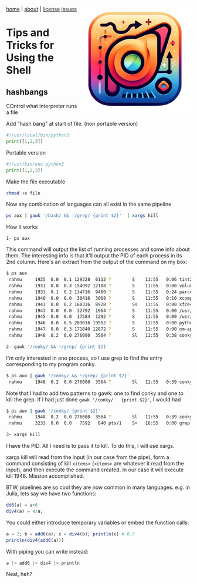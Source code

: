 <a name=top><p>
<img src="/etc/img/lite.png" align=right width=300>
<a href="/">home</a> |
<a href="/README.md#top">about</a> |
<a href="/LICENSE.md#top">license</a>
<a href="http://github.com/burn/lite/issues">issues</a>

# Tips and Tricks for Using the Shell

## hashbangs

COntrol what interpreter runs a file

Add "hash bang" at start of file.  (non portable version)

```python
#!/usr/local/bin/python3
print([1,2,3])
```

Portable version

```python
#!/usr/bin/env python3
print([1,2,3])
```

Make the file executable

```sh
chmod +x file
```

Now any combination of languages can all exist in the same pipeline

```sh
ps aux | gawk '/bash/ && !/grep/ {print $2}'  | xargs kill
```

How it works

```
1- ps aux
```

This command will output the list of running processes and some info about them. The interesting info is that it'll output the PID of each process in its 2nd column. Here's an extract from the output of the command on my box:

```sh
$ ps aux
 rahmu     1925  0.0  0.1 129328  6112 ?        S    11:55   0:06 tint2
 rahmu     1931  0.0  0.3 154992 12108 ?        S    11:55   0:00 volumeicon
 rahmu     1933  0.1  0.2 134716  9460 ?        S    11:55   0:24 parcellite
 rahmu     1940  0.0  0.0  30416  3008 ?        S    11:55   0:10 xcompmgr -cC -t-5 -l-5 -r4.2 -o.55 -D6
 rahmu     1941  0.0  0.2 160336  8928 ?        Ss   11:55   0:00 xfce4-power-manager
 rahmu     1943  0.0  0.0  32792  1964 ?        S    11:55   0:00 /usr/lib/xfconf/xfconfd
 rahmu     1945  0.0  0.0  17584  1292 ?        S    11:55   0:00 /usr/lib/gamin/gam_server
 rahmu     1946  0.0  0.5 203016 19552 ?        S    11:55   0:00 python /usr/bin/system-config-printer-applet
 rahmu     1947  0.0  0.3 171840 12872 ?        S    11:55   0:00 nm-applet --sm-disable
 rahmu     1948  0.2  0.0 276000  3564 ?        Sl   11:55   0:38 conky -q
```

```sh
2- gawk '/conky/ && !/grep/ {print $2}'
```

I'm only interested in one process, so I use grep to find the entry corresponding to my program conky.

```sh
$ ps aux | gawk '/conky/ && !/grep/ {print $2}'
 rahmu     1948  0.2  0.0 276000  3564 ?        Sl   11:55   0:39 conky -q 
```

Note that I had to add two patterns to gawk: one to find conky and one to kill the grep. If I had just done
`gawk '/conky/   {print $2}'`, I would had

```sh
$ ps aux | gawk '/conky/ {print $2}'
 rahmu     1948  0.2  0.0 276000  3564 ?        Sl   11:55   0:39 conky -q
 rahmu     3233  0.0  0.0   7592   840 pts/1    S+   16:55   0:00 grep conky
```

```sh
3- xargs kill
```

I have the PID. All I need is to pass it to kill. To do this, I will use xargs.

xargs kill will read from the input (in our case from the pipe), form a command consisting of kill `<items>` (`<items>` are whatever it read from the input), and then execute the command created. In our case it will execute kill 1948. Mission accomplished.

BTW, pipelines are so cool they are now common in many languages. e.g. in Julia, lets say we have two
functions:

```julia
dd6(a) = a+6
div4(a) = 4/a;
```

You could either introduce temporary variables or embed the function calls:

```julia 
a = 2; b = add6(a); c = div4(b); println(c) # 0.5  
println(div4(add6(a)))
```

With piping you can write instead:

```julia
a |> add6 |> div4 |> println
```

Neat, heh?